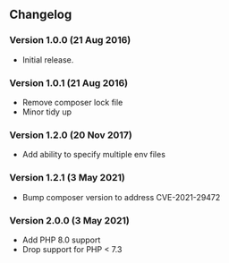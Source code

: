 Changelog
---------

### Version 1.0.0 (21 Aug 2016)

- Initial release.

### Version 1.0.1 (21 Aug 2016)

- Remove composer lock file
- Minor tidy up

### Version 1.2.0 (20 Nov 2017)

- Add ability to specify multiple env files

### Version 1.2.1 (3 May 2021)

- Bump composer version to address CVE-2021-29472

### Version 2.0.0 (3 May 2021)

- Add PHP 8.0 support
- Drop support for PHP < 7.3
